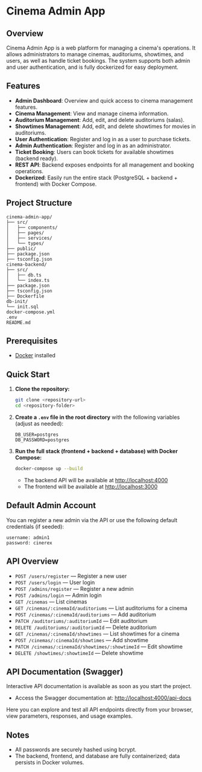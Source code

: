 # Cinema Admin App

## Overview
Cinema Admin App is a web platform for managing a cinema's operations. It allows administrators to manage cinemas, auditoriums, showtimes, and users, as well as handle ticket bookings. The system supports both admin and user authentication, and is fully dockerized for easy deployment.

## Features
- **Admin Dashboard**: Overview and quick access to cinema management features.
- **Cinema Management**: View and manage cinema information.
- **Auditorium Management**: Add, edit, and delete auditoriums (salas).
- **Showtimes Management**: Add, edit, and delete showtimes for movies in auditoriums.
- **User Authentication**: Register and log in as a user to purchase tickets.
- **Admin Authentication**: Register and log in as an administrator.
- **Ticket Booking**: Users can book tickets for available showtimes (backend ready).
- **REST API**: Backend exposes endpoints for all management and booking operations.
- **Dockerized**: Easily run the entire stack (PostgreSQL + backend + frontend) with Docker Compose.

## Project Structure
```
cinema-admin-app/
├── src/
│   ├── components/
│   ├── pages/
│   ├── services/
│   └── types/
├── public/
├── package.json
├── tsconfig.json
cinema-backend/
├── src/
│   ├── db.ts
│   └── index.ts
├── package.json
├── tsconfig.json
├── Dockerfile
db-init/
└── init.sql
docker-compose.yml
.env
README.md
```

## Prerequisites
- [Docker](https://www.docker.com/products/docker-desktop) installed

## Quick Start

1. **Clone the repository:**
   ```sh
   git clone <repository-url>
   cd <repository-folder>
   ```

2. **Create a `.env` file in the root directory** with the following variables (adjust as needed):
   ```
   DB_USER=postgres
   DB_PASSWORD=postgres
   ```

3. **Run the full stack (frontend + backend + database) with Docker Compose:**
   ```sh
   docker-compose up --build
   ```

   - The backend API will be available at [http://localhost:4000](http://localhost:4000)
   - The frontend will be available at [http://localhost:3000](http://localhost:3000)

## Default Admin Account

You can register a new admin via the API or use the following default credentials (if seeded):

```
username: admin1
password: cinerex
```

## API Overview

- `POST /users/register` — Register a new user
- `POST /users/login` — User login
- `POST /admins/register` — Register a new admin
- `POST /admins/login` — Admin login
- `GET /cinemas` — List cinemas
- `GET /cinemas/:cinemaId/auditoriums` — List auditoriums for a cinema
- `POST /cinemas/:cinemaId/auditoriums` — Add auditorium
- `PATCH /auditoriums/:auditoriumId` — Edit auditorium
- `DELETE /auditoriums/:auditoriumId` — Delete auditorium
- `GET /cinemas/:cinemaId/showtimes` — List showtimes for a cinema
- `POST /cinemas/:cinemaId/showtimes` — Add showtime
- `PATCH /cinemas/:cinemaId/showtimes/:showtimeId` — Edit showtime
- `DELETE /showtimes/:showtimeId` — Delete showtime

## API Documentation (Swagger)

Interactive API documentation is available as soon as you start the project.

- Access the Swagger documentation at: [http://localhost:4000/api-docs](http://localhost:4000/api-docs)

Here you can explore and test all API endpoints directly from your browser, view parameters, responses, and usage examples.

## Notes

- All passwords are securely hashed using bcrypt.
- The backend, frontend, and database are fully containerized; data persists in Docker volumes.